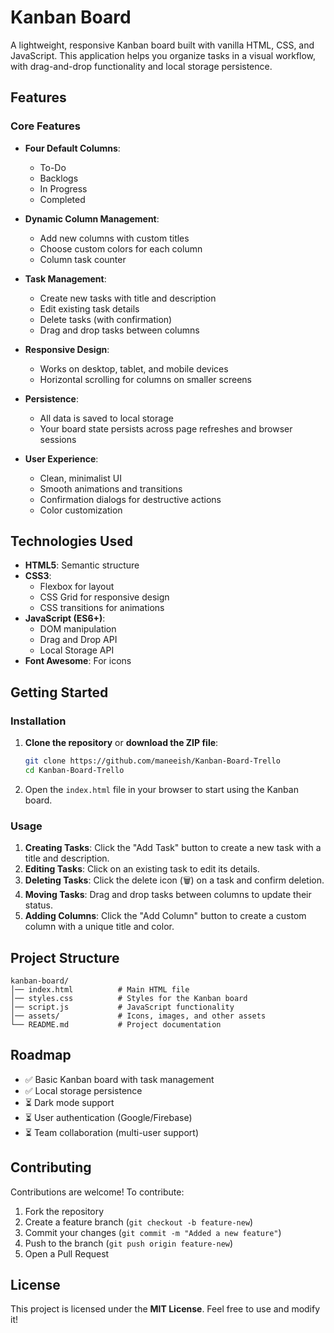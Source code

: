 # Kanban Board  

A lightweight, responsive Kanban board built with vanilla HTML, CSS, and JavaScript. This application helps you organize tasks in a visual workflow, with drag-and-drop functionality and local storage persistence.  

## Features  

### Core Features  

- **Four Default Columns**:  
  - To-Do  
  - Backlogs  
  - In Progress  
  - Completed  

- **Dynamic Column Management**:  
  - Add new columns with custom titles  
  - Choose custom colors for each column  
  - Column task counter  

- **Task Management**:  
  - Create new tasks with title and description  
  - Edit existing task details  
  - Delete tasks (with confirmation)  
  - Drag and drop tasks between columns  

- **Responsive Design**:  
  - Works on desktop, tablet, and mobile devices  
  - Horizontal scrolling for columns on smaller screens  

- **Persistence**:  
  - All data is saved to local storage  
  - Your board state persists across page refreshes and browser sessions  

- **User Experience**:  
  - Clean, minimalist UI  
  - Smooth animations and transitions  
  - Confirmation dialogs for destructive actions  
  - Color customization  

## Technologies Used  

- **HTML5**: Semantic structure  
- **CSS3**:  
  - Flexbox for layout  
  - CSS Grid for responsive design  
  - CSS transitions for animations  
- **JavaScript (ES6+)**:  
  - DOM manipulation  
  - Drag and Drop API  
  - Local Storage API  
- **Font Awesome**: For icons  

## Getting Started  

### Installation  

1. **Clone the repository** or **download the ZIP file**:  

   ```sh
   git clone https://github.com/maneeish/Kanban-Board-Trello
   cd Kanban-Board-Trello
   ```

2. Open the `index.html` file in your browser to start using the Kanban board.  

### Usage  

1. **Creating Tasks**: Click the "Add Task" button to create a new task with a title and description.  
2. **Editing Tasks**: Click on an existing task to edit its details.  
3. **Deleting Tasks**: Click the delete icon (🗑️) on a task and confirm deletion.  
4. **Moving Tasks**: Drag and drop tasks between columns to update their status.  
5. **Adding Columns**: Click the "Add Column" button to create a custom column with a unique title and color.  

## Project Structure  

```plaintext
kanban-board/
│── index.html          # Main HTML file  
│── styles.css          # Styles for the Kanban board  
│── script.js           # JavaScript functionality  
│── assets/             # Icons, images, and other assets  
└── README.md           # Project documentation  
```  

## Roadmap  

- ✅ Basic Kanban board with task management  
- ✅ Local storage persistence  
- ⏳ Dark mode support  
- ⏳ User authentication (Google/Firebase)  
- ⏳ Team collaboration (multi-user support)  

## Contributing  

Contributions are welcome! To contribute:  

1. Fork the repository  
2. Create a feature branch (`git checkout -b feature-new`)  
3. Commit your changes (`git commit -m "Added a new feature"`)  
4. Push to the branch (`git push origin feature-new`)  
5. Open a Pull Request  

## License  

This project is licensed under the **MIT License**. Feel free to use and modify it!  

